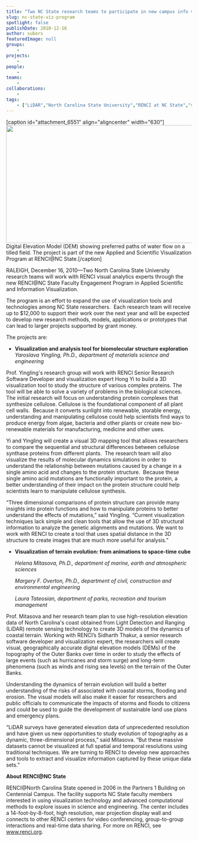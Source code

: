 ```yaml
---
title: "Two NC State research teams to participate in new campus info viz program"
slug: nc-state-viz-program
spotlight: false
publishDate: 2010-12-16
author: subers
featuredImage: null
groups:
    - 
projects:
    - 
people:
    - 
teams: 
    - 
collaborations:
    - 
tags:
    - ["LiDAR","North Carolina State University","RENCI at NC State","visualization"]
---
```

[caption id="attachment_6551" align="aligncenter" width="630"]<a href="http://www.renci.org/wp-content/uploads/2010/12/tilled-field1.jpg" rel="Digital Elevation Model (DEM) showing preferred paths of water flow on a tilled field. The project is part of the new Applied and Scientific Visualization Program at RENCI@NC State. "><img class="  wp-image-6551 size-large" title="tilled-field1" src="http://www.renci.org/wp-content/uploads/2010/12/tilled-field1-630x319.jpg" alt="" width="630" height="319" /></a> Digital Elevation Model (DEM) showing preferred paths of water flow on a tilled field. The project is part of the new Applied and Scientific Visualization Program at RENCI@NC State.[/caption]

RALEIGH, December 16, 2010—Two North Carolina State University research teams will work with RENCI visual analytics experts through the new RENCI@NC State Faculty Engagement Program in Applied Scientific and Information Visualization.

The program is an effort to expand the use of visualization tools and technologies among NC State researchers.  Each research team will receive up to $12,000 to support their work over the next year and will be expected to develop new research methods, models, applications or prototypes that can lead to larger projects supported by grant money.<!--more-->

The projects are:
<ul>
	<li><strong>Visualization and analysis tool for biomolecular structure exploration </strong><em>Yaroslava Yingling, Ph.D., department of materials science and engineering</em></li>
</ul>
Prof. Yingling's research group will work with RENCI Senior Research Software Developer and visualization expert Hong Yi to build a 3D visualization tool to study the structure of various complex proteins. The tool will be able to solve a variety of problems in the biological sciences. The initial research will focus on understanding protein complexes that synthesize cellulose. Cellulose is the foundational component of all plant cell walls.  Because it converts sunlight into renewable, storable energy, understanding and manipulating cellulose could help scientists find ways to produce energy from algae, bacteria and other plants or create new bio-renewable materials for manufacturing, medicine and other uses.

Yi and Yingling will create a visual 3D mapping tool that allows researchers to compare the sequential and structural differences between cellulose synthase proteins from different plants.  The research team will also visualize the results of molecular dynamics simulations in order to understand the relationship between mutations caused by a change in a single amino acid and changes to the protein structure.  Because these single amino acid mutations are functionally important to the protein, a better understanding of their impact on the protein structure could help scientists learn to manipulate cellulose synthesis.

“Three dimensional comparisons of protein structure can provide many insights into protein functions and how to manipulate proteins to better understand the effects of mutations,” said Yingling. “Current visualization techniques lack simple and clean tools that allow the use of 3D structural information to analyze the genetic alignments and mutations. We want to work with RENCI to create a tool that uses spatial distance in the 3D structure to create images that are much more useful for analysis.”
<ul>
	<li><strong>Visualization of terrain evolution: from animations to space-time cube</strong>

<em>Helena Mitasova, Ph.D., department of marine, earth and atmospheric sciences

Margery F. Overton, Ph.D., department of civil, construction and environmental engineering

Laura Tateosian, department of parks, recreation and tourism management</em></li>
</ul>
Prof. Mitasova and her research team plan to use high-resolution elevation data of North Carolina's coast obtained from Light Detection and Ranging (LiDAR) remote sensing technology to create 3D models of the dynamics of coastal terrain. Working with RENCI’s Sidharth Thakur, a senior research software developer and visualization expert, the researchers will create visual, geographically accurate digital elevation models (DEMs) of the topography of the Outer Banks over time in order to study the effects of large events (such as hurricanes and storm surge) and long-term phenomena (such as winds and rising sea levels) on the terrain of the Outer Banks.

Understanding the dynamics of terrain evolution will build a better understanding of the risks of associated with coastal storms, flooding and erosion. The visual models will also make it easier for researchers and public officials to communicate the impacts of storms and floods to citizens and could be used to guide the development of sustainable land use plans and emergency plans.

“LiDAR surveys have generated elevation data of unprecedented resolution and have given us new opportunities to study evolution of topography as a dynamic, three-dimensional process,” said Mitasova. “But these massive datasets cannot be visualized at full spatial and temporal resolutions using traditional techniques. We are turning to RENCI to develop new approaches and tools to extract and visualize information captured by these unique data sets.”

<strong>About RENCI@NC State</strong>

RENCI@North Carolina State opened in 2006 in the Partners 1 Building on Centennial Campus. The facility supports NC State faculty members interested in using visualization technology and advanced computational methods to explore issues in science and engineering. The center includes a 14-foot-by-8-foot, high resolution, rear projection display wall and connects to other RENCI centers for video conferencing, group-to-group interactions and real-time data sharing. For more on RENCI, see <a href="http://www.renci.org">www.renci.org</a>.
